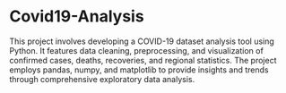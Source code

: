 # Covid19-Analysis
This project involves developing a COVID-19 dataset analysis tool using Python. It features data cleaning, preprocessing, and visualization of confirmed cases, deaths, recoveries, and regional statistics. The project employs pandas, numpy, and matplotlib to provide insights and trends through comprehensive exploratory data analysis.
